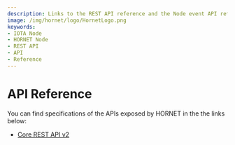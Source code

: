 ```yaml
---
description: Links to the REST API reference and the Node event API reference.
image: /img/hornet/logo/HornetLogo.png
keywords:
- IOTA Node 
- HORNET Node
- REST API
- API
- Reference
---
```


# API Reference

You can find specifications of the APIs exposed by HORNET in the the links below:

- [Core REST API v2](https://github.com/iotaledger/tips/pull/57)
